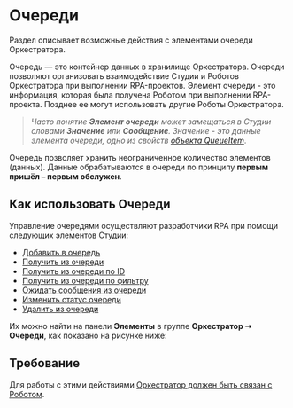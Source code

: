 # Очереди

Раздел описывает возможные действия с элементами очереди Оркестратора. 

Очередь — это контейнер данных в хранилище Оркестратора. Очереди позволяют организовать взаимодействие Студии и Роботов Оркестратора при выполнении RPA-проектов.
Элемент очереди - это информация, которая была получена Роботом при выполнении RPA-проекта. Позднее ее могут использовать другие Роботы Оркестратора.

> *Часто понятие **Элемент очереди** может замещаться в Студии словами **Значение** или **Сообщение**. Значение - это данные элемента очереди, одно из свойств [объекта QueueItem](https://docs.primo-rpa.ru/primo-rpa/g_elements/osnovnye-elementy/orkestrator/els_queues/datatypes)*.

Очередь позволяет хранить неограниченное количество элементов (данных). Данные обрабатываются в очереди по принципу **первым пришёл – первым обслужен**.

## Как использовать Очереди

Управление очередями осуществляют разработчики RPA при помощи следующих элементов Студии:

* [Добавить в очередь](https://docs.primo-rpa.ru/primo-rpa/g_elements/osnovnye-elementy/orkestrator/els_queues/addtoqueue)
* [Получить из очереди](https://docs.primo-rpa.ru/primo-rpa/g_elements/osnovnye-elementy/orkestrator/els_queues/readfromqueue)
* [Получить из очереди по ID](https://docs.primo-rpa.ru/primo-rpa/g_elements/osnovnye-elementy/orkestrator/els_queues/peekqueueid)
* [Получить из очереди по фильтру](https://docs.primo-rpa.ru/primo-rpa/g_elements/osnovnye-elementy/orkestrator/els_queues/peekqueuefilter)
* [Ожидать сообщения из очереди](https://docs.primo-rpa.ru/primo-rpa/g_elements/osnovnye-elementy/orkestrator/els_queues/waitqueue)
* [Изменить статус очереди](https://docs.primo-rpa.ru/primo-rpa/g_elements/osnovnye-elementy/orkestrator/els_queues/changestatequeue)
* [Удалить из очереди](https://docs.primo-rpa.ru/primo-rpa/g_elements/osnovnye-elementy/orkestrator/els_queues/deletequeueitem)

Их можно найти на панели **Элементы** в группе **Оркестратор ➝ Очереди**, как показано на рисунке ниже:

## Требование

Для работы с этими действиями [Оркестратор должен быть связан с Роботом](https://docs.primo-rpa.ru/primo-rpa/orchestrator/settings/register-robot).



